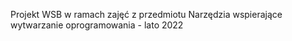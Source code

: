 Projekt WSB w ramach zajęć z przedmiotu Narzędzia wspierające wytwarzanie oprogramowania - lato 2022